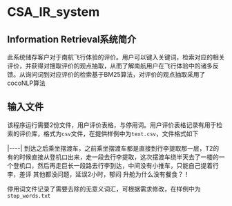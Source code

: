 # CSA_IR_system
## Information Retrieval系统简介
此系统储存客户对于南航飞行体验的评价。用户可以键入关键词，检索对应的相关评价，并获得对搜取评价的观点抽取，从而了解南航用户在飞行体验中的诸多反馈。从询问词到对应评价的检索基于BM25算法，对评价的观点抽取采用了cocoNLP算法

## 输入文件
该程序运行需要2份文件，用户评价表格，与停用词。用户评价表格记录有用于检索的评价库，格式为`csv`文件，在提供样例中为`text.csv`，文件格式如下

|----|
到达之后乘坐摆渡车，之前乘坐摆渡车都是直接到行李提取那一层，T2的有的时候直接从登机口出来，走一段去行李提取，这次摆渡车绕半天去了一楼的一个登机口，然后再走巨长一段路去行李到达，中间没有小推车，只能自己提着行李，差评
其他都没问题，延误2小时，郁闷
升舱为什么没有餐食？！

停用词文件记录了需要去除的无意义词汇，可根据需求修改，在样例中为`stop_words.txt`

